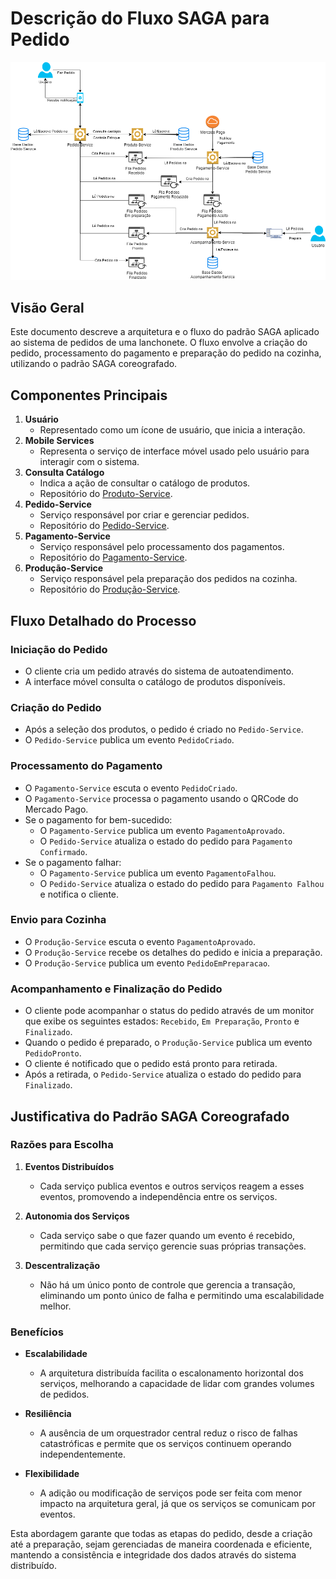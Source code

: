 
# Descrição do Fluxo SAGA para Pedido

![](SAGA_-Pedido.drawio.png)

## Visão Geral
Este documento descreve a arquitetura e o fluxo do padrão SAGA aplicado ao sistema de pedidos de uma lanchonete. O fluxo envolve a criação do pedido, processamento do pagamento e preparação do pedido na cozinha, utilizando o padrão SAGA coreografado.

## Componentes Principais
1. **Usuário**
   - Representado como um ícone de usuário, que inicia a interação.
2. **Mobile Services**
   - Representa o serviço de interface móvel usado pelo usuário para interagir com o sistema.
3. **Consulta Catálogo**
   - Indica a ação de consultar o catálogo de produtos.
   - Repositório do [Produto-Service](https://github.com/ChristianS0ares/nuget-fiap-app-produto).
4. **Pedido-Service**
   - Serviço responsável por criar e gerenciar pedidos.
   - Repositório do [Pedido-Service](https://github.com/ChristianS0ares/nuget-fiap-app-pedido).
5. **Pagamento-Service**
   - Serviço responsável pelo processamento dos pagamentos.
   - Repositório do [Pagamento-Service](https://github.com/ChristianS0ares/nuget-fiap-app-pagamento).
6. **Produção-Service**
   - Serviço responsável pela preparação dos pedidos na cozinha.
   - Repositório do [Produção-Service](https://github.com/ChristianS0ares/nuget-fiap-app-producao).

## Fluxo Detalhado do Processo

### Iniciação do Pedido
- O cliente cria um pedido através do sistema de autoatendimento.
- A interface móvel consulta o catálogo de produtos disponíveis.

### Criação do Pedido
- Após a seleção dos produtos, o pedido é criado no `Pedido-Service`.
- O `Pedido-Service` publica um evento `PedidoCriado`.

### Processamento do Pagamento
- O `Pagamento-Service` escuta o evento `PedidoCriado`.
- O `Pagamento-Service` processa o pagamento usando o QRCode do Mercado Pago.
- Se o pagamento for bem-sucedido:
  - O `Pagamento-Service` publica um evento `PagamentoAprovado`.
  - O `Pedido-Service` atualiza o estado do pedido para `Pagamento Confirmado`.
- Se o pagamento falhar:
  - O `Pagamento-Service` publica um evento `PagamentoFalhou`.
  - O `Pedido-Service` atualiza o estado do pedido para `Pagamento Falhou` e notifica o cliente.

### Envio para Cozinha
- O `Produção-Service` escuta o evento `PagamentoAprovado`.
- O `Produção-Service` recebe os detalhes do pedido e inicia a preparação.
- O `Produção-Service` publica um evento `PedidoEmPreparacao`.

### Acompanhamento e Finalização do Pedido
- O cliente pode acompanhar o status do pedido através de um monitor que exibe os seguintes estados: `Recebido`, `Em Preparação`, `Pronto` e `Finalizado`.
- Quando o pedido é preparado, o `Produção-Service` publica um evento `PedidoPronto`.
- O cliente é notificado que o pedido está pronto para retirada.
- Após a retirada, o `Pedido-Service` atualiza o estado do pedido para `Finalizado`.

## Justificativa do Padrão SAGA Coreografado

### Razões para Escolha

1. **Eventos Distribuídos**
   - Cada serviço publica eventos e outros serviços reagem a esses eventos, promovendo a independência entre os serviços.

2. **Autonomia dos Serviços**
   - Cada serviço sabe o que fazer quando um evento é recebido, permitindo que cada serviço gerencie suas próprias transações.

3. **Descentralização**
   - Não há um único ponto de controle que gerencia a transação, eliminando um ponto único de falha e permitindo uma escalabilidade melhor.

### Benefícios

- **Escalabilidade**
  - A arquitetura distribuída facilita o escalonamento horizontal dos serviços, melhorando a capacidade de lidar com grandes volumes de pedidos.

- **Resiliência**
  - A ausência de um orquestrador central reduz o risco de falhas catastróficas e permite que os serviços continuem operando independentemente.

- **Flexibilidade**
  - A adição ou modificação de serviços pode ser feita com menor impacto na arquitetura geral, já que os serviços se comunicam por eventos.

Esta abordagem garante que todas as etapas do pedido, desde a criação até a preparação, sejam gerenciadas de maneira coordenada e eficiente, mantendo a consistência e integridade dos dados através do sistema distribuído.
